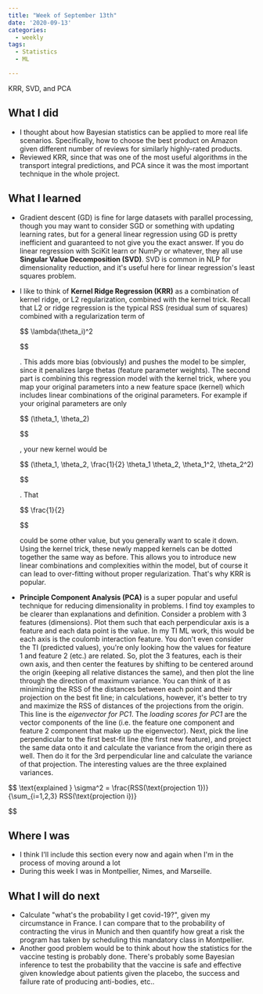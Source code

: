 ```yaml
---
title: "Week of September 13th"
date: '2020-09-13'
categories:
  - weekly
tags:
  - Statistics
  - ML

---
```


KRR, SVD, and PCA

## What I did

- I thought about how Bayesian statistics can be applied to more real life scenarios. Specifically, how to choose the best product on Amazon given different number of reviews for similarly highly-rated products.
- Reviewed KRR, since that was one of the most useful algorithms in the transport integral predictions, and PCA since it was the most important technique in the whole project.

## What I learned

- Gradient descent (GD) is fine for large datasets with parallel processing, though you may want to consider SGD or something with updating learning rates, but for a general linear regression using GD is pretty inefficient and guaranteed to not give you the exact answer. If you do linear regression with SciKit learn or NumPy or whatever, they all use **Singular Value Decomposition (SVD)**. SVD is common in NLP for dimensionality reduction, and it's useful here for linear regression's least squares problem.
- I like to think of **Kernel Ridge Regression (KRR)** as a combination of kernel ridge, or L2 regularization, combined with the kernel trick. Recall that L2 or ridge regression is the typical RSS (residual sum of squares) combined with a regularization term of

  $$
  \lambda(\theta_i)^2

  $$

  . This adds more bias (obviously) and pushes the model to be simpler, since it penalizes large thetas (feature parameter weights). The second part is combining this regression model with the kernel trick, where you map your original parameters into a new feature space (kernel) which includes linear combinations of the original parameters. For example if your original parameters are only

  $$
  (\theta_1, \theta_2)

  $$

  , your new kernel would be

  $$
  (\theta_1, \theta_2, \frac{1}{2} \theta_1 \theta_2, \theta_1^2, \theta_2^2)

  $$

  . That

  $$
  \frac{1}{2}

  $$

  could be some other value, but you generally want to scale it down. Using the kernel trick, these newly mapped kernels can be dotted together the same way as before. This allows you to introduce new linear combinations and complexities within the model, but of course it can lead to over-fitting without proper regularization. That's why KRR is popular.
- **Principle Component Analysis (PCA)** is a super popular and useful technique for reducing dimensionality in problems. I find toy examples to be clearer than explanations and definition. Consider a problem with 3 features (dimensions). Plot them such that each perpendicular axis is a feature and each data point is the value. In my TI ML work, this would be each axis is the coulomb interaction feature. You don't even consider the TI (predicted values), you're only looking how the values for feature 1 and feature 2 (etc.) are related. So, plot the 3 features, each is their own axis, and then center the features by shifting to be centered around the origin (keeping all relative distances the same), and then plot the line through the direction of maximum variance. You can think of it as minimizing the RSS of the distances between each point and their projection on the best fit line; in calculations, however, it's better to try and maximize the RSS of distances of the projections from the origin. This line is the *eigenvector for PC1*. The *loading scores for PC1* are the vector components of the line (i.e. the feature one component and feature 2 component that make up the eigenvector). Next, pick the line perpendicular to the first best-fit line (the first new feature), and project the same data onto it and calculate the variance from the origin there as well. Then do it for the 3rd perpendicular line and calculate the variance of that projection. The interesting values are the three explained variances.

$$
\text{explained } \sigma^2 = \frac{RSS(\text{projection 1})}{\sum_{i=1,2,3} RSS(\text{projection i})}

$$

## Where I was

- I think I'll include this section every now and again when I'm in the process of moving around a lot
- During this week I was in Montpellier, Nimes, and Marseille.

## What I will do next

- Calculate "what's the probability I get covid-19?", given my circumstance in France. I can compare that to the probability of contracting the virus in Munich and then quantify how great a risk the program has taken by scheduling this mandatory class in Montpellier.
- Another good problem would be to think about how the statistics for the vaccine testing is probably done. There's probably some Bayesian inference to test the probability that the vaccine is safe and effective given knowledge about patients given the placebo, the success and failure rate of producing anti-bodies, etc..
